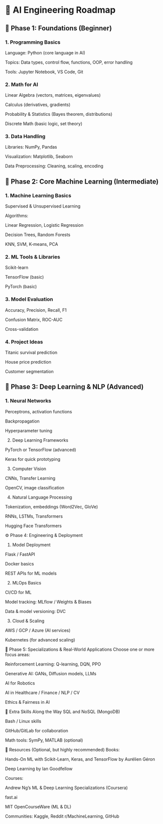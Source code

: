 <h1>🧭 AI Engineering Roadmap</h1>

<h2>🧱 Phase 1: Foundations (Beginner)</h2>

<h3>1. Programming Basics</h3>

Language: Python (core language in AI)

Topics: Data types, control flow, functions, OOP, error handling

Tools: Jupyter Notebook, VS Code, Git

<h3>2. Math for AI</h3>

Linear Algebra (vectors, matrices, eigenvalues)

Calculus (derivatives, gradients)

Probability & Statistics (Bayes theorem, distributions)

Discrete Math (basic logic, set theory)

<h3>3. Data Handling</h3>

Libraries: NumPy, Pandas

Visualization: Matplotlib, Seaborn

Data Preprocessing: Cleaning, scaling, encoding

<h2>🧠 Phase 2: Core Machine Learning (Intermediate)</h2>

<h3>1. Machine Learning Basics</h3>

Supervised & Unsupervised Learning

Algorithms:

Linear Regression, Logistic Regression

Decision Trees, Random Forests

KNN, SVM, K-means, PCA

<h3>2. ML Tools & Libraries</h3>

Scikit-learn

TensorFlow (basic)

PyTorch (basic)

<h3>3. Model Evaluation</h3>

Accuracy, Precision, Recall, F1

Confusion Matrix, ROC-AUC

Cross-validation

<h3>4. Project Ideas</h3>

Titanic survival prediction

House price prediction

Customer segmentation

<h2> 🧠 Phase 3: Deep Learning & NLP (Advanced) </h2>

<h3>1. Neural Networks</h3>

Perceptrons, activation functions

Backpropagation

Hyperparameter tuning

2. Deep Learning Frameworks

PyTorch or TensorFlow (advanced)

Keras for quick prototyping

3. Computer Vision

CNNs, Transfer Learning

OpenCV, image classification

4. Natural Language Processing

Tokenization, embeddings (Word2Vec, GloVe)

RNNs, LSTMs, Transformers

Hugging Face Transformers

⚙️ Phase 4: Engineering & Deployment
1. Model Deployment

Flask / FastAPI

Docker basics

REST APIs for ML models

2. MLOps Basics

CI/CD for ML

Model tracking: MLflow / Weights & Biases

Data & model versioning: DVC

3. Cloud & Scaling

AWS / GCP / Azure (AI services)

Kubernetes (for advanced scaling)

🧠 Phase 5: Specializations & Real-World Applications
Choose one or more focus areas:

Reinforcement Learning: Q-learning, DQN, PPO

Generative AI: GANs, Diffusion models, LLMs

AI for Robotics

AI in Healthcare / Finance / NLP / CV

Ethics & Fairness in AI

🧰 Extra Skills Along the Way
SQL and NoSQL (MongoDB)

Bash / Linux skills

GitHub/GitLab for collaboration

Math tools: SymPy, MATLAB (optional)

📘 Resources (Optional, but highly recommended)
Books:

Hands-On ML with Scikit-Learn, Keras, and TensorFlow by Aurélien Géron

Deep Learning by Ian Goodfellow

Courses:

Andrew Ng’s ML & Deep Learning Specializations (Coursera)

fast.ai

MIT OpenCourseWare (ML & DL)

Communities: Kaggle, Reddit r/MachineLearning, GitHub